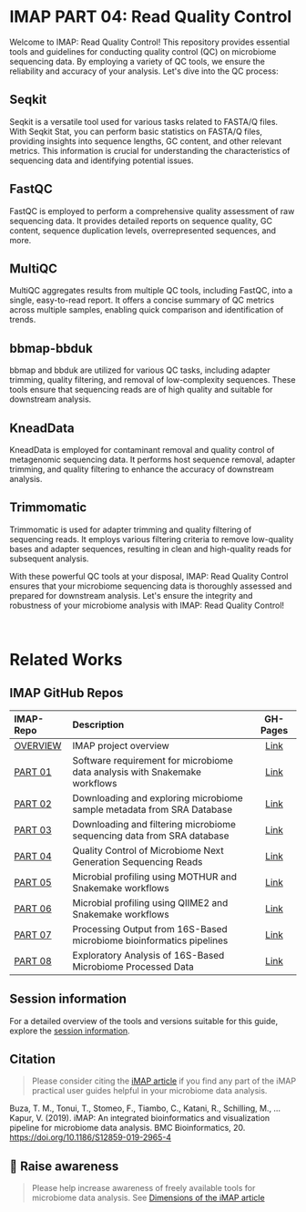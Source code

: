 # IMAP PART 04: Read Quality Control

Welcome to IMAP: Read Quality Control! This repository provides essential tools and guidelines for conducting quality control (QC) on microbiome sequencing data. By employing a variety of QC tools, we ensure the reliability and accuracy of your analysis. Let's dive into the QC process:

## Seqkit

Seqkit is a versatile tool used for various tasks related to FASTA/Q files. With Seqkit Stat, you can perform basic statistics on FASTA/Q files, providing insights into sequence lengths, GC content, and other relevant metrics. This information is crucial for understanding the characteristics of sequencing data and identifying potential issues.

## FastQC

FastQC is employed to perform a comprehensive quality assessment of raw sequencing data. It provides detailed reports on sequence quality, GC content, sequence duplication levels, overrepresented sequences, and more.

## MultiQC

MultiQC aggregates results from multiple QC tools, including FastQC, into a single, easy-to-read report. It offers a concise summary of QC metrics across multiple samples, enabling quick comparison and identification of trends.

## bbmap-bbduk

bbmap and bbduk are utilized for various QC tasks, including adapter trimming, quality filtering, and removal of low-complexity sequences. These tools ensure that sequencing reads are of high quality and suitable for downstream analysis.

## KneadData

KneadData is employed for contaminant removal and quality control of metagenomic sequencing data. It performs host sequence removal, adapter trimming, and quality filtering to enhance the accuracy of downstream analysis.

## Trimmomatic

Trimmomatic is used for adapter trimming and quality filtering of sequencing reads. It employs various filtering criteria to remove low-quality bases and adapter sequences, resulting in clean and high-quality reads for subsequent analysis.

With these powerful QC tools at your disposal, IMAP: Read Quality Control ensures that your microbiome sequencing data is thoroughly assessed and prepared for downstream analysis. Let's ensure the integrity and robustness of your microbiome analysis with IMAP: Read Quality Control!


<br>

# Related Works

## IMAP GitHub Repos

| IMAP-Repo                                      | Description                                               | GH-Pages                                             |
| :---------------------------------------------- | :--------------------------------------------------------- | :-----------------------------------------------------: |
| [OVERVIEW](https://github.com/tmbuza/imap-project-overview/) | IMAP project overview                                     | [Link](https://tmbuza.github.io/imap-project-overview/) |
| [PART 01](https://github.com/tmbuza/imap-essential-software/) | Software requirement for microbiome data analysis with Snakemake workflows | [Link](https://tmbuza.github.io/imap-essential-software/) |
| [PART 02](https://github.com/tmbuza/imap-sample-metadata/) | Downloading and exploring microbiome sample metadata from SRA Database | [Link](https://tmbuza.github.io/imap-sample-metadata/) |
| [PART 03](https://github.com/tmbuza/imap-download-sra-reads/) | Downloading and filtering microbiome sequencing data from SRA database | [Link](https://tmbuza.github.io/imap-download-sra-reads/) |
| [PART 04](https://github.com/tmbuza/imap-read-quality-control/) | Quality Control of Microbiome Next Generation Sequencing Reads | [Link](https://tmbuza.github.io/imap-read-quality-control/) |
| [PART 05](https://github.com/tmbuza/imap-bioinformatics-mothur/) | Microbial profiling using MOTHUR and Snakemake workflows | [Link](https://tmbuza.github.io/imap-mothur-bioinformatics/) |
| [PART 06](https://github.com/tmbuza/imap-bioinformatics-qiime2/) | Microbial profiling using QIIME2 and Snakemake workflows | [Link](https://tmbuza.github.io/imap-qiime2-bioinformatics/) |
| [PART 07](https://github.com/tmbuza/imap-data-processing/) | Processing Output from 16S-Based microbiome bioinformatics pipelines | [Link](https://tmbuza.github.io/imap-data-preparation/) |
| [PART 08](https://github.com/tmbuza/imap-exploratory-analysis/) | Exploratory Analysis of 16S-Based Microbiome Processed Data | [Link](https://tmbuza.github.io/imap-data-exploration/) |


## Session information

For a detailed overview of the tools and versions suitable for this guide, explore the [session information](session_info.txt).

## Citation
> Please consider citing the [iMAP article](https://rdcu.be/b5iVj) if you find any part of the iMAP practical user guides helpful in your microbiome data analysis.

Buza, T. M., Tonui, T., Stomeo, F., Tiambo, C., Katani, R., Schilling, M., … Kapur, V. (2019). iMAP: An integrated bioinformatics and visualization pipeline for microbiome data analysis. BMC Bioinformatics, 20. https://doi.org/10.1186/S12859-019-2965-4

## :tada: Raise awareness
> Please help increase awareness of freely available tools for microbiome data analysis.
See [Dimensions of the iMAP article](https://badge.dimensions.ai/details/id/pub.1117740326)
